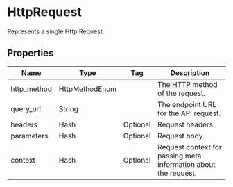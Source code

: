 
# HttpRequest

Represents a single Http Request.

## Properties

| Name | Type | Tag | Description |
|  --- | --- | --- | --- |
| http_method | HttpMethodEnum |  | The HTTP method of the request. |
| query_url | String |  | The endpoint URL for the API request. |
| headers | Hash | Optional | Request headers. |
| parameters | Hash | Optional | Request body. |
| context | Hash | Optional | Request context for passing meta information about the request. |

